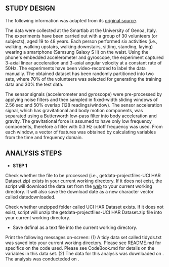 ## STUDY DESIGN

The following information was adapted from its [original source](http://archive.ics.uci.edu/ml/datasets/Human+Activity+Recognition+Using+Smartphones). 

The data were collected  at the Smartlab at the University of Genoa, Italy. The experiments have been carried out with a group of 30 volunteers (or subjects), aged 19 to 48 years. Each person performed six activities (i.e., walking, walking upstairs, walking downstairs, sitting, standing, laying) wearing a smartphone (Samsung Galaxy S II) on the waist. Using the phone's embedded accelerometer and gyroscope, the experiment captured 3-axial linear acceleration and 3-axial angular velocity at a constant rate of 50Hz. The experiments have been video-recorded to label the data manually. The obtained dataset has been randomly partitioned into two sets, where 70% of the volunteers was selected for generating the training data and 30% the test data. 

The sensor signals (accelerometer and gyroscope) were pre-processed by applying noise filters and then sampled in fixed-width sliding windows of 2.56 sec and 50% overlap (128 readings/window). The sensor acceleration signal, which has gravitational and body motion components, was separated using a Butterworth low-pass filter into body acceleration and gravity. The gravitational force is assumed to have only low frequency components, therefore a filter with 0.3 Hz cutoff frequency was used. From each window, a vector of features was obtained by calculating variables from the time and frequency domain. 



## ANALYSIS STEPS

* **STEP 1**

Check whether the file to be processed (i.e., getdata-projectfiles-UCI HAR Dataset.zip) exists in your current working directory.  If it does not exist, the script will download the data set from the [web](https://d396qusza40orc.cloudfront.net/getdata%2Fprojectfiles%2FUCI%20HAR%20Dataset.zip) to your current working directory. It will also save the download date as a new character vector called datedownloaded.

Check whether unzipped folder called UCI HAR Dataset exists. If it does not exist, script will unzip the getdata-projectfiles-UCI HAR Dataset.zip file into your current working directory.

* Save dsfinal as a text file into the current working directory.

Print the following messages on-screen: (1) A tidy data set called tidyds.txt was saved into your current working directory. Please see README.md for specifics on the code used. Please see CodeBook.md for details on the variables in this data set. (2) The data for this analysis was downloaded on <datedownloaded>. The analysis was conducteded on <dateanalyzed>.